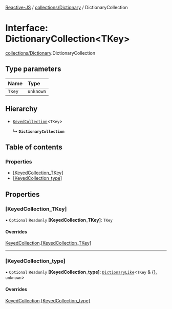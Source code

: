 [Reactive-JS](../README.md) / [collections/Dictionary](../modules/collections_Dictionary.md) / DictionaryCollection

# Interface: DictionaryCollection<TKey\>

[collections/Dictionary](../modules/collections_Dictionary.md).DictionaryCollection

## Type parameters

| Name | Type |
| :------ | :------ |
| `TKey` | `unknown` |

## Hierarchy

- [`KeyedCollection`](collections.KeyedCollection.md)<`TKey`\>

  ↳ **`DictionaryCollection`**

## Table of contents

### Properties

- [[KeyedCollection\_TKey]](collections_Dictionary.DictionaryCollection.md#[keyedcollection_tkey])
- [[KeyedCollection\_type]](collections_Dictionary.DictionaryCollection.md#[keyedcollection_type])

## Properties

### [KeyedCollection\_TKey]

• `Optional` `Readonly` **[KeyedCollection\_TKey]**: `TKey`

#### Overrides

[KeyedCollection](collections.KeyedCollection.md).[[KeyedCollection_TKey]](collections.KeyedCollection.md#[keyedcollection_tkey])

___

### [KeyedCollection\_type]

• `Optional` `Readonly` **[KeyedCollection\_type]**: [`DictionaryLike`](collections.DictionaryLike.md)<`TKey` & {}, `unknown`\>

#### Overrides

[KeyedCollection](collections.KeyedCollection.md).[[KeyedCollection_type]](collections.KeyedCollection.md#[keyedcollection_type])
